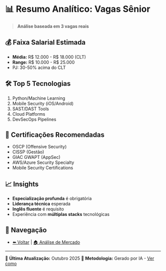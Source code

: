 # 📊 Resumo Analítico: Vagas Sênior

> **Análise baseada em 3 vagas reais**

## 💰 Faixa Salarial Estimada
- **Média:** R$ 12.000 - R$ 18.000 (CLT)
- **Range:** R$ 10.000 - R$ 25.000
- PJ: 30-50% acima do CLT

## 🛠️ Top 5 Tecnologias
1. Python/Machine Learning
2. Mobile Security (iOS/Android)
3. SAST/DAST Tools
4. Cloud Platforms
5. DevSecOps Pipelines

## 🏅 Certificações Recomendadas
- OSCP (Offensive Security)
- CISSP (Gestão)
- GIAC GWAPT (AppSec)
- AWS/Azure Security Specialty
- Mobile Security Certifications

## 📈 Insights
- **Especialização profunda** é obrigatória
- **Liderança técnica** esperada
- **Inglês fluente** é requisito
- Experiência com **múltiplas stacks** tecnológicas

## 🔗 Navegação
- [⬅️ Voltar](./README.md) | [🏠 Análise de Mercado](../)

---

📅 **Última Atualização:** Outubro 2025
🤖 **Metodologia:** Gerado por IA - [Ver como](../../CONTRIBUINDO.md#-como-geraratualizar-um-resumomd)
